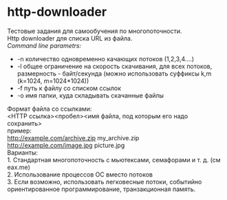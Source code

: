 # http-downloader
Тестовые задания для самообучения по многопоточности.  
Http downloader для списка URL из файла.  
*Command line parametrs:*
* -n количество одновременно качающих потоков (1,2,3,4....)
* -l общее ограничение на скорость скачивания, для всех потоков, размерность - байт/секунда (можно использовать суффиксы k,m (k=1024, m=1024*1024))
* -f путь к файлу со списком ссылок
* -o имя папки, куда складывать скачанные файлы  

Формат файла со ссылками:  
	<HTTP ссылка><пробел><имя файла, под которым его надо сохранить>  
пример:  
	http://example.com/archive.zip my_archive.zip  
	http://example.com/image.jpg picture.jpg  
Варианты:  
	1. Стандартная многопоточность с мьютексами, семафорами и т. д. (см eax.me)  
	2. Использование процессов ОС вместо потоков  
	3. Если возможно, использовать легковесные потоки, событийно ориентированное программирование, транзакционная память.  
